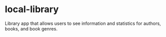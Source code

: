 # local-library
Library app that allows users to see information and statistics for authors, books, and book genres.
